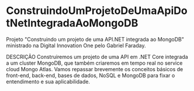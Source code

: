 # ConstruindoUmProjetoDeUmaApiDotNetIntegradaAoMongoDB
Projeto "Construindo um projeto de uma API.NET integrada ao MongoDB" ministrado na Digital Innovation One pelo Gabriel Faraday.

DESCRIÇÃO
Construiremos um projeto de uma API em .NET Core integrada a um cluster MongoDB, que também criaremos em tempo real no service cloud Mongo Atlas. Vamos repassar brevemente os conceitos básicos de front-end, back-end, bases de dados, NoSQL e MongoDB para fixar o entendimento e sua aplicabilidade.